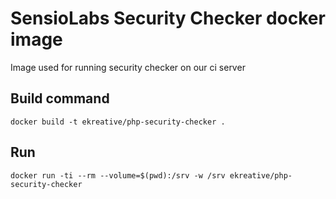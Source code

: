 # SensioLabs Security Checker docker image

Image used for running security checker on our ci server

## Build command

    docker build -t ekreative/php-security-checker .

## Run

    docker run -ti --rm --volume=$(pwd):/srv -w /srv ekreative/php-security-checker
